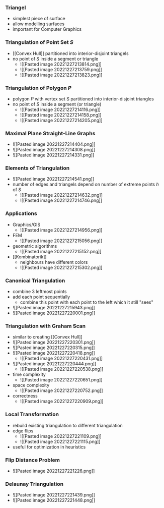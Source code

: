 ### Triangel
+ simplest piece of surface
+ allow modelling surfaces
+ important for Computer Graphics

### Triangulation of Point Set $S$
+ [[Convex Hull]] partitioned into interior-disjoint triangels
+ no point of $S$ inside a segment or triangle
	+ ![[Pasted image 20221227213814.png]]
	+ ![[Pasted image 20221227213759.png]]
	+ ![[Pasted image 20221227213823.png]]

### Triangulation of Polygon $P$
+ polygon $P$ with vertex set S partitioned into interior-disjoint triangles
+ no point of $S$ inside a segment (or triangle)
	+ ![[Pasted image 20221227214116.png]]
	+ ![[Pasted image 20221227214158.png]]
	+ ![[Pasted image 20221227214205.png]]

### Maximal Plane Straight-Line Graphs
+ ![[Pasted image 20221227214404.png]]
+ ![[Pasted image 20221227214308.png]]
+ ![[Pasted image 20221227214331.png]]

### Elements of Triangulation
+ ![[Pasted image 20221227214541.png]]
+ number of edges and triangels depend on number of extreme points $h$ of $S$
	+ ![[Pasted image 20221227214632.png]]
	+ ![[Pasted image 20221227214746.png]]

### Applications
+ Graphics/GIS
	+ ![[Pasted image 20221227214956.png]]
+ FEM
	+ ![[Pasted image 20221227215056.png]]
+ geometric algorithms
	+ ![[Pasted image 20221227215152.png]]
+ [[Kombinatorik]]
	+ neighbours have different colors
	+ ![[Pasted image 20221227215302.png]]

### Canonical Triangulation
+ combine 3 leftmost points
+ add each point sequentially
	+ combine this point with each point to the left which it still "sees"
+ ![[Pasted image 20221227215943.png]]
+ ![[Pasted image 20221227220001.png]]

### Triangulation with Graham Scan
+ similar to creating [[Convex Hull]]
+ ![[Pasted image 20221227220301.png]]
+  ![[Pasted image 20221227220315.png]]
+ ![[Pasted image 20221227220418.png]]
	+ ![[Pasted image 20221227220431.png]]
+ ![[Pasted image 20221227220444.png]]
	+ ![[Pasted image 20221227220538.png]]
+ time complexity
	+ ![[Pasted image 20221227220651.png]]
+ space complexity
	+ ![[Pasted image 20221227220752.png]]
+ correctness
	+ ![[Pasted image 20221227220909.png]]

### Local Transformation
+ rebuild existing triangulation to different triangulation
+ edge flips
	+ ![[Pasted image 20221227221109.png]]
	+ ![[Pasted image 20221227221115.png]]
+ useful for optimization in heuristics

### Flip Distance Problem
+ ![[Pasted image 20221227221226.png]]

### Delaunay Triangulation
+ ![[Pasted image 20221227221439.png]]
+ ![[Pasted image 20221227221448.png]]